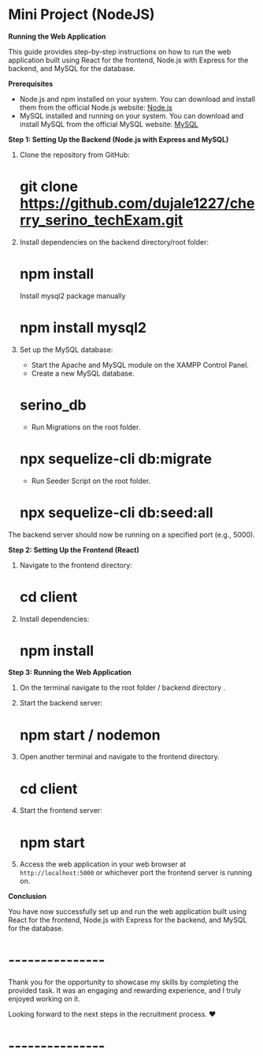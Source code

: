 # Mini Project (NodeJS)

**Running the Web Application**

This guide provides step-by-step instructions on how to run the web application built using React for the frontend, Node.js with Express for the backend, and MySQL for the database.

**Prerequisites**

- Node.js and npm installed on your system. You can download and install them from the official Node.js website: [Node.js](https://nodejs.org/)
- MySQL installed and running on your system. You can download and install MySQL from the official MySQL website: [MySQL](https://www.mysql.com/)

**Step 1: Setting Up the Backend (Node.js with Express and MySQL)**

1. Clone the repository from GitHub:

    # git clone https://github.com/dujale1227/cherry_serino_techExam.git

2. Install dependencies on the backend directory/root folder:

    #  npm install

      Install mysql2 package manually
    # npm install mysql2

3. Set up the MySQL database:

   - Start the Apache and MySQL module on the XAMPP Control Panel.
   - Create a new MySQL database.
    # serino_db
   - Run Migrations on the root folder.
    # npx sequelize-cli db:migrate
   - Run Seeder Script on the root folder.
    # npx sequelize-cli db:seed:all
   

The backend server should now be running on a specified port (e.g., 5000).

**Step 2: Setting Up the Frontend (React)**

1. Navigate to the frontend directory:

    # cd client

3. Install dependencies:

    # npm install


**Step 3: Running the Web Application**

1. On the terminal navigate to the root folder / backend directory .

2. Start the backend server:

    # npm start / nodemon

3. Open another terminal and navigate to the frontend directory.
    # cd client

4. Start the frontend server:
    # npm start

5. Access the web application in your web browser at `http://localhost:5000` or whichever port the frontend server is running on.

**Conclusion**

You have now successfully set up and run the web application built using React for the frontend, Node.js with Express for the backend, and MySQL for the database.


# ---------------
Thank you for the opportunity to showcase my skills by completing the provided task. It was an engaging and rewarding experience, and I truly enjoyed working on it.

Looking forward to the next steps in the recruitment process. ❤️
# ---------------
